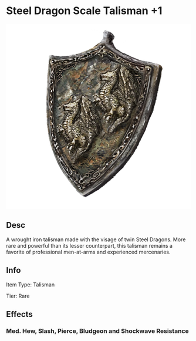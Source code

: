 # Steel Dragon Scale Talisman +1

![Copyrighted Image](SteelDragonScaleTalisman+1.png)

## Desc

A wrought iron talisman made with the visage of twin Steel Dragons. More rare and powerful than its lesser counterpart, this talisman remains a favorite of professional men-at-arms and experienced mercenaries.

## Info

Item Type: Talisman

Tier: Rare

## Effects

### Med. Hew, Slash, Pierce, Bludgeon and Shockwave Resistance
